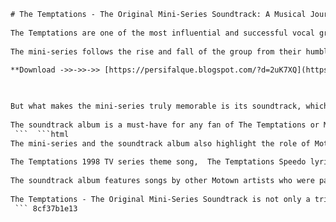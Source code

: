 ```html 
# The Temptations - The Original Mini-Series Soundtrack: A Musical Journey Through the Legendary Group's History
 
The Temptations are one of the most influential and successful vocal groups in the history of soul music. Their songs have been covered by countless artists, their style has inspired generations of performers, and their story has been dramatized in various media. One of the most acclaimed adaptations of their saga is the 1998 television mini-series The Temptations, which aired on NBC and won four Emmy Awards.
 
The mini-series follows the rise and fall of the group from their humble beginnings in Detroit to their international fame and fortune. It also depicts their personal struggles with addiction, betrayal, violence, and death. The mini-series features a stellar cast of actors who portray the different members of the group over the years, such as Leon Robinson, Charles Malik Whitfield, D.B. Woodside, Terron Brooks, Christian Payton, and more.
 
**Download ->>->>->> [https://persifalque.blogspot.com/?d=2uK7XQ](https://persifalque.blogspot.com/?d=2uK7XQ)**


 
But what makes the mini-series truly memorable is its soundtrack, which features some of the best songs by The Temptations and other Motown artists. The soundtrack album was released by Motown Records in 1998 and contains 17 tracks that span the group's career from the 1960s to the 1990s. The album includes classic hits such as "My Girl", "Ain't Too Proud to Beg", "Cloud Nine", "Just My Imagination", and "Papa Was a Rolling Stone". It also features two original songs written and performed by Smokey Robinson: "Be Careful What You Wish For", which serves as the theme song of the mini-series, and "Really Gonna Miss You", which is a tribute to Melvin Franklin, one of the founding members of The Temptations who died in 1995.
 
The soundtrack album is a must-have for any fan of The Temptations or Motown music. It showcases the group's versatility, talent, and legacy as one of the greatest musical acts of all time. It also complements the mini-series perfectly, as it captures the mood, emotion, and drama of their remarkable story. The Temptations - The Original Mini-Series Soundtrack is more than just a collection of songs; it is a musical journey through the legendary group's history.
 ```  ```html 
The mini-series and the soundtrack album also highlight the role of Motown Records and its founder Berry Gordy in shaping the sound and success of The Temptations and other artists. Motown was a cultural phenomenon that revolutionized the music industry and broke racial barriers in America. The mini-series features many scenes that depict the creative process, the business decisions, and the personal relationships that took place at Motown's headquarters, also known as Hitsville USA.
 
The Temptations 1998 TV series theme song,  The Temptations Speedo lyrics,  The Temptations Paradise Spotify,  The Temptations I Want A Love I Can See chords,  The Temptations The Way You Do The Things You Do live,  The Temptations The Girl's Alright With Me cover,  The Temptations My Girl karaoke,  The Temptations Get Ready remix,  The Temptations Ain't Too Proud To Beg dance,  The Temptations Beauty Is Only Skin Deep meaning,  The Temptations I'm Losing You video,  The Temptations Cloud Nine album,  The Temptations Just My Imagination piano,  The Temptations Papa Was A Rolling Stone guitar,  The Temptations Ball Of Confusion movie,  The Temptations Really Gonna Miss You tribute,  The Temptations Be Careful What You Wish For instrumental,  The Temptations Motown mini-series soundtrack CD,  The Temptations Rhythm & Blues Funk Soul genre,  The Temptations William Smokey Robinson producer,  The Temptations discography download,  The Temptations biography book,  The Temptations musical tickets,  The Temptations merchandise store,  The Temptations fan club membership,  The Temptations trivia quiz,  The Temptations quotes and sayings,  The Temptations awards and nominations,  The Temptations net worth and earnings,  The Temptations family and relationships,  The Temptations death and funeral,  The Temptations legacy and influence,  The Temptations reunion and comeback,  The Temptations documentary and interview,  The Temptations best songs and albums list,  The Temptations rare photos and videos collection,  The Temptations vinyl records and posters sale,  The Temptations original members and lineup history,  The Temptations tour dates and locations 2023,  The Temptations news and updates 2023
 
The soundtrack album features songs by other Motown artists who were part of the label's family, such as The Miracles, The Supremes, The Four Tops, Marvin Gaye, and more. These songs illustrate the diversity and quality of Motown's music, as well as the influence and collaboration that existed among its artists. The soundtrack album also includes songs that were written or produced by some of Motown's legendary songwriters and producers, such as Smokey Robinson, Norman Whitfield, Holland-Dozier-Holland, and more. These songs demonstrate the skill and innovation that went into crafting Motown's distinctive sound and style.
 
The Temptations - The Original Mini-Series Soundtrack is not only a tribute to The Temptations, but also to Motown and its legacy. It is a celebration of the music that defined an era and touched millions of people around the world. It is a testament to the power and beauty of soul music.
 ``` 8cf37b1e13
 
